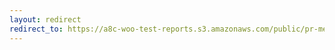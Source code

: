 ```yaml
---
layout: redirect
redirect_to: https://a8c-woo-test-reports.s3.amazonaws.com/public/pr-merge/43237/api/index.html
---
```

